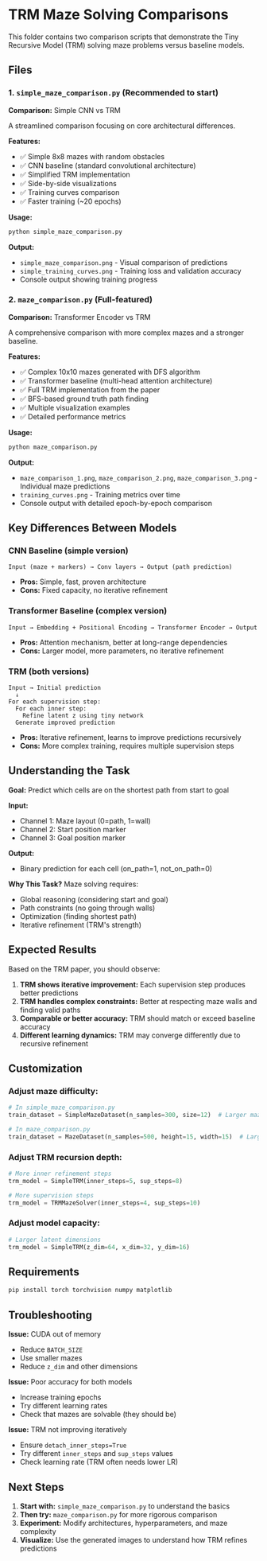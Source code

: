 # TRM Maze Solving Comparisons

This folder contains two comparison scripts that demonstrate the Tiny Recursive Model (TRM) solving maze problems versus baseline models.

## Files

### 1. `simple_maze_comparison.py` (Recommended to start)
**Comparison:** Simple CNN vs TRM

A streamlined comparison focusing on core architectural differences.

**Features:**
- ✅ Simple 8x8 mazes with random obstacles
- ✅ CNN baseline (standard convolutional architecture)
- ✅ Simplified TRM implementation
- ✅ Side-by-side visualizations
- ✅ Training curves comparison
- ✅ Faster training (~20 epochs)

**Usage:**
```bash
python simple_maze_comparison.py
```

**Output:**
- `simple_maze_comparison.png` - Visual comparison of predictions
- `simple_training_curves.png` - Training loss and validation accuracy
- Console output showing training progress


### 2. `maze_comparison.py` (Full-featured)
**Comparison:** Transformer Encoder vs TRM

A comprehensive comparison with more complex mazes and a stronger baseline.

**Features:**
- ✅ Complex 10x10 mazes generated with DFS algorithm
- ✅ Transformer baseline (multi-head attention architecture)
- ✅ Full TRM implementation from the paper
- ✅ BFS-based ground truth path finding
- ✅ Multiple visualization examples
- ✅ Detailed performance metrics

**Usage:**
```bash
python maze_comparison.py
```

**Output:**
- `maze_comparison_1.png`, `maze_comparison_2.png`, `maze_comparison_3.png` - Individual maze predictions
- `training_curves.png` - Training metrics over time
- Console output with detailed epoch-by-epoch comparison


## Key Differences Between Models

### CNN Baseline (simple version)
```
Input (maze + markers) → Conv layers → Output (path prediction)
```
- **Pros:** Simple, fast, proven architecture
- **Cons:** Fixed capacity, no iterative refinement

### Transformer Baseline (complex version)
```
Input → Embedding + Positional Encoding → Transformer Encoder → Output
```
- **Pros:** Attention mechanism, better at long-range dependencies
- **Cons:** Larger model, more parameters, no iterative refinement

### TRM (both versions)
```
Input → Initial prediction
  ↓
For each supervision step:
  For each inner step:
    Refine latent z using tiny network
  Generate improved prediction
```
- **Pros:** Iterative refinement, learns to improve predictions recursively
- **Cons:** More complex training, requires multiple supervision steps


## Understanding the Task

**Goal:** Predict which cells are on the shortest path from start to goal

**Input:**
- Channel 1: Maze layout (0=path, 1=wall)
- Channel 2: Start position marker
- Channel 3: Goal position marker

**Output:**
- Binary prediction for each cell (on_path=1, not_on_path=0)

**Why This Task?**
Maze solving requires:
- Global reasoning (considering start and goal)
- Path constraints (no going through walls)
- Optimization (finding shortest path)
- Iterative refinement (TRM's strength)


## Expected Results

Based on the TRM paper, you should observe:

1. **TRM shows iterative improvement:** Each supervision step produces better predictions
2. **TRM handles complex constraints:** Better at respecting maze walls and finding valid paths
3. **Comparable or better accuracy:** TRM should match or exceed baseline accuracy
4. **Different learning dynamics:** TRM may converge differently due to recursive refinement


## Customization

### Adjust maze difficulty:
```python
# In simple_maze_comparison.py
train_dataset = SimpleMazeDataset(n_samples=300, size=12)  # Larger mazes

# In maze_comparison.py
train_dataset = MazeDataset(n_samples=500, height=15, width=15)  # Larger mazes
```

### Adjust TRM recursion depth:
```python
# More inner refinement steps
trm_model = SimpleTRM(inner_steps=5, sup_steps=8)

# More supervision steps
trm_model = TRMMazeSolver(inner_steps=4, sup_steps=10)
```

### Adjust model capacity:
```python
# Larger latent dimensions
trm_model = SimpleTRM(z_dim=64, x_dim=32, y_dim=16)
```


## Requirements

```bash
pip install torch torchvision numpy matplotlib
```



## Troubleshooting

**Issue:** CUDA out of memory
- Reduce `BATCH_SIZE`
- Use smaller mazes
- Reduce `z_dim` and other dimensions

**Issue:** Poor accuracy for both models
- Increase training epochs
- Try different learning rates
- Check that mazes are solvable (they should be)

**Issue:** TRM not improving iteratively
- Ensure `detach_inner_steps=True`
- Try different `inner_steps` and `sup_steps` values
- Check learning rate (TRM often needs lower LR)



## Next Steps

1. **Start with:** `simple_maze_comparison.py` to understand the basics
2. **Then try:** `maze_comparison.py` for more rigorous comparison
3. **Experiment:** Modify architectures, hyperparameters, and maze complexity
4. **Visualize:** Use the generated images to understand how TRM refines predictions

